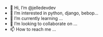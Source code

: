 - 👋 Hi, I’m @jelledevdev
- 👀 I’m interested in python, django, bebop...
- 🌱 I’m currently learning ...
- 💞️ I’m looking to collaborate on ...
- 📫 How to reach me ...

<!---
jelledevdev/jelledevdev is a ✨ special ✨ repository because its `README.md` (this file) appears on your GitHub profile.
You can click the Preview link to take a look at your changes.
--->
